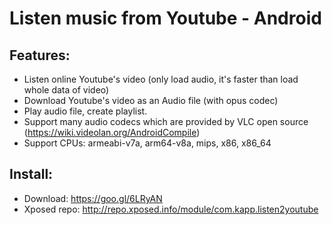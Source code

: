 # Listen music from Youtube - Android
## Features:

  - Listen online Youtube's video (only load audio, it's faster than load whole data of video)
  - Download Youtube's video as an Audio file (with opus codec)
  - Play audio file, create playlist.
  - Support many audio codecs which are provided by VLC open source (https://wiki.videolan.org/AndroidCompile)
  - Support CPUs: armeabi-v7a, arm64-v8a, mips, x86, x86_64

## Install:
  - Download: https://goo.gl/6LRyAN
  - Xposed repo: http://repo.xposed.info/module/com.kapp.listen2youtube
